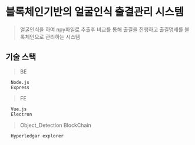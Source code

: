 # 블록체인기반의 얼굴인식 출결관리 시스템

> 얼굴인식을 하여 npy파일로 추출후 비교를 통해 출결을 진행하고 출결명세를 블록체인으로 관리하는 시스템

## 기술 스택
> BE
```
  Node.js
  Express
```
> FE
```
  Vue.js
  Electron
```
> Object_Detection
> BlockChain
```
  Hyperledgar explorer
```
